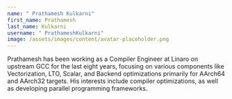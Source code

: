 ```yaml
---
name: " Prathamesh Kulkarni"
first_name: Prathamesh
last_name: Kulkarni
username: " PrathameshKulkarni"
image: /assets/images/content/avatar-placeholder.png
---
```

Prathamesh has been working as a Compiler Engineer at Linaro on upstream GCC for the last eight years, focusing on various components like Vectorization, LTO, Scalar, and Backend optimizations primarily for AArch64 and AArch32 targets. His interests include compiler optimizations, as well as developing parallel programming frameworks.